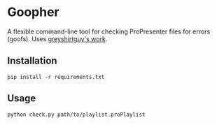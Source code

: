 # Goopher

A flexible command-line tool for checking ProPresenter files for errors (goofs).
Uses [greyshirtguy's work](https://github.com/greyshirtguy/ProPresenter7-Proto/tree/master/proto).

## Installation

`pip install -r requirements.txt`

## Usage

`python check.py path/to/playlist.proPlaylist`